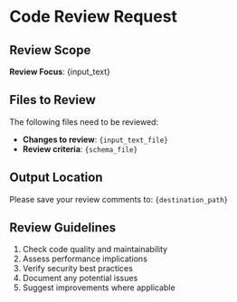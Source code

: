 # Code Review Request

## Review Scope

**Review Focus**: {input_text}

## Files to Review

The following files need to be reviewed:

- **Changes to review**: `{input_text_file}`
- **Review criteria**: `{schema_file}`

## Output Location

Please save your review comments to: `{destination_path}`

## Review Guidelines

1. Check code quality and maintainability
2. Assess performance implications
3. Verify security best practices
4. Document any potential issues
5. Suggest improvements where applicable
